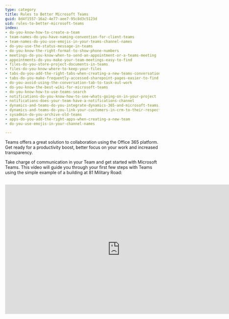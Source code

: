 ```yaml
---
type: category
title: Rules to Better Microsoft Teams
guid: 8d4f1557-16a2-4e77-aee7-95c8d3c5123d
uid: rules-to-better-microsoft-teams
index:
- do-you-know-how-to-create-a-team
- team-names-do-you-have-naming-convention-for-client-teams
- team-names-do-you-use-emojis-in-your-teams-channel-names
- do-you-use-the-status-message-in-teams
- do-you-know-the-right-format-to-show-phone-numbers
- meetings-do-you-know-when-to-send-an-appointment-or-a-teams-meeting
- appointments-do-you-make-your-team-meetings-easy-to-find
- files-do-you-store-project-documents-in-teams
- files-do-you-know-where-to-keep-your-files
- tabs-do-you-add-the-right-tabs-when-creating-a-new-teams-conversation
- tabs-do-you-make-frequently-accessed-sharepoint-pages-easier-to-find
- do-you-avoid-using-the-conversation-tab-to-task-out-work
- do-you-know-the-best-wiki-for-microsoft-teams
- do-you-know-how-to-use-teams-search
- notifications-do-you-know-how-to-see-whats-going-on-in-your-project
- notifications-does-your-team-have-a-notifications-channel
- dynamics-and-teams-do-you-integrate-dynamics-365-and-microsoft-teams
- dynamics-and-teams-do-you-link-your-customers-in-crm-to-their-respective-teams
- sysadmin-do-you-archive-old-teams
- apps-do-you-add-the-right-apps-when-creating-a-new-team
- do-you-use-emojis-in-your-channel-names

---
```

<p>​​Teams offers a great solution to collaboration using the Office 365 platform. Get ready for a productivity boost, better focus on your work and increased transparency.</p><p>Take charge of communication in your Team and get started with Microsoft Teams. This video will guide you through your first few steps with Teams using the simple example of a building at 81 Military Road​&#58;<br><br></p><div class="ms-rtestate-read ms-rte-embedcode ms-rte-embedil ms-rtestate-notify"><iframe width="750" height="422" src="https&#58;//www.youtube.com/embed/blSJnmJcwnI" frameborder="0"></iframe>&#160;</div><p><br></p>


